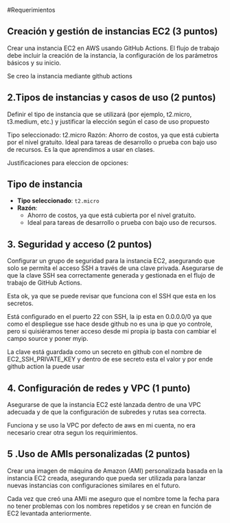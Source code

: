 #Requerimientos

## Creación y gestión de instancias EC2 (3 puntos)
Crear una instancia EC2 en AWS usando GitHub Actions.
El flujo de trabajo debe incluir la creación de la instancia, la configuración de los parámetros básicos y su inicio.

Se creo la instancia mediante github actions

## 2.Tipos de instancias y casos de uso (2 puntos)
Definir el tipo de instancia que se utilizará (por ejemplo, t2.micro, t3.medium,
etc.) y justificar la elección según el caso de uso propuesto

Tipo seleccionado: t2.micro
Razón:
Ahorro de costos, ya que está cubierta por el nivel gratuito.
Ideal para tareas de desarrollo o prueba con bajo uso de recursos.
Es la que aprendimos a usar en clases.



Justificaciones para eleccion de opciones:

## Tipo de instancia
- **Tipo seleccionado**: `t2.micro`
- **Razón**: 
  - Ahorro de costos, ya que está cubierta por el nivel gratuito.
  - Ideal para tareas de desarrollo o prueba con bajo uso de recursos.

## 3. Seguridad y acceso (2 puntos)
Configurar un grupo de seguridad para la instancia EC2, asegurando que solo se permita el acceso SSH a través de una clave privada.
Asegurarse de que la clave SSH sea correctamente generada y gestionada en el flujo de trabajo de GitHub Actions.

Esta ok, ya que se puede revisar que funciona con el SSH que esta en los secretos.

Está configurado en el puerto 22 con SSH, la ip esta en 0.0.0.0/0 ya que como el despliegue sse hace desde github no es una ip que yo controle, pero si quisiéramos tener acceso desde mi propia ip basta con cambiar el campo source y poner myip.

La clave está guardada como un secreto en github con el nombre de EC2_SSH_PRIVATE_KEY y dentro de ese secreto esta el valor y por ende github action la puede usar

## 4. Configuración de redes y VPC (1 punto)
Asegurarse de que la instancia EC2 esté lanzada dentro de una VPC adecuada y de que la configuración de subredes y rutas sea correcta.

Funciona y se uso la VPC por defecto de aws en mi cuenta, no era necesario crear otra segun los requirimientos.

## 5 .Uso de AMIs personalizadas (2 puntos)
Crear una imagen de máquina de Amazon (AMI) personalizada basada en la instancia EC2 creada, asegurando que pueda ser utilizada para lanzar nuevas instancias con configuraciones similares en el futuro.

Cada vez que creó una AMIi me aseguro que el nombre tome la fecha para no tener problemas con los nombres repetidos y se crean en función de EC2 levantada anteriormente.

